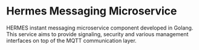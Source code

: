 # Hermes Messaging Microservice

HERMES instant messaging microservice component developed in Golang. This service aims to provide signaling, security and various management interfaces on top of the MQTT communication layer.
